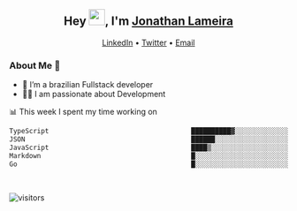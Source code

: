 <h2 align="center">Hey <img src="https://github.com/TheDudeThatCode/TheDudeThatCode/blob/master/Assets/Hi.gif" width="29">, I'm <a href="https://www.linkedin.com/in/jonathanlameira/">Jonathan Lameira</a></h2>
<p align="center">
  <a href="https://www.linkedin.com/in/jonathanlameira/">LinkedIn</a> •
  <a href="https://twitter.com/jlameira">Twitter</a> •
  <a href="mailto:jlameira@gmail.com">Email</a>
</p>

### About Me 🚀
- 🌱  I’m a brazilian Fullstack developer</br>
- 👨‍💻  I am passionate about Development</br>

<!-- ![Jonathan Lameira github stats](https://github-readme-stats.vercel.app/api?username=jlameirameli&show_icons=true&hide_border=true)&nbsp;&nbsp; -->

📊 This week I spent my time working on
<!--START_SECTION:waka-->

```txt
TypeScript                                    ██████████▓░░░░░░░░░░░░░░   43.32 %
JSON                                          ██████░░░░░░░░░░░░░░░░░░░   23.97 %
JavaScript                                    ████▒░░░░░░░░░░░░░░░░░░░░   17.12 %
Markdown                                      █░░░░░░░░░░░░░░░░░░░░░░░░   04.64 %
Go                                            █░░░░░░░░░░░░░░░░░░░░░░░░   04.28 %
```

<!--END_SECTION:waka-->

<br />

![visitors](https://visitor-badge.laobi.icu/badge?page_id=jlameira.jlameira)
